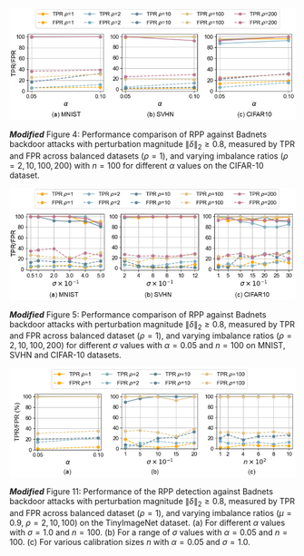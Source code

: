 ![](Figures/fig8.png)

***Modified*** Figure 4: Performance comparison of RPP against Badnets backdoor attacks with perturbation magnitude 
$\|\delta\|_2 \geq 0.8$, measured by TPR and FPR across balanced datasets ($\rho = 1$), and varying 
imbalance ratios ($\rho = 2, 10, 100, 200$) with $n = 100$ for different $\alpha$ values on the CIFAR-10 dataset.


![](Figures/fig9.png)

***Modified*** Figure 5: Performance comparison of RPP against Badnets backdoor attacks with perturbation magnitude 
$\|\delta\|_2 \geq 0.8$, measured by TPR and FPR across balanced dataset ($\rho = 1$), and varying 
imbalance ratios ($\rho = 2, 10, 100, 200$) for different $\sigma$ values with $\alpha = 0.05$ and 
$n = 100$ on MNIST, SVHN and CIFAR-10 datasets.


![](Figures/appendix_tinyimagenet.png)

***Modified*** Figure 11: Performance of the RPP detection against Badnets backdoor attacks with perturbation magnitude 
$\|\delta\|_2 \geq 0.8$, measured by TPR and FPR across balanced dataset ($\rho = 1$), and varying 
imbalance ratios ($\mu = 0.9$, $\rho = 2, 10, 100$) on the TinyImageNet dataset.  (a) For different $\alpha$ values with $\sigma = 1.0$ and $n = 100$.  (b) For a range of $\sigma$ values with $\alpha = 0.05$ and $n = 100$.  (c) For various calibration sizes $n$ with $\alpha = 0.05$ and $\sigma = 1.0$.
